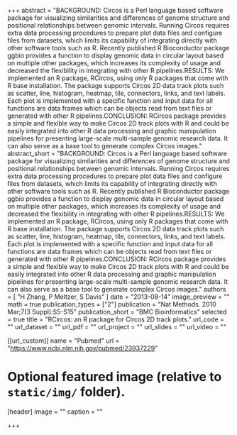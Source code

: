 +++
abstract = "BACKGROUND: Circos is a Perl language based software package for visualizing similarities and differences of genome structure and positional relationships between genomic intervals. Running Circos requires extra data processing procedures to prepare plot data files and configure files from datasets, which limits its capability of integrating directly with other software tools such as R. Recently published R Bioconductor package ggbio provides a function to display genomic data in circular layout based on multiple other packages, which increases its complexity of usage and decreased the flexibility in integrating with other R pipelines.RESULTS: We implemented an R package, RCircos, using only R packages that come with R base installation. The package supports Circos 2D data track plots such as scatter, line, histogram, heatmap, tile, connectors, links, and text labels. Each plot is implemented with a specific function and input data for all functions are data frames which can be objects read from text files or generated with other R pipelines.CONCLUSION: RCircos package provides a simple and flexible way to make Circos 2D track plots with R and could be easily integrated into other R data processing and graphic manipulation pipelines for presenting large-scale multi-sample genomic research data. It can also serve as a base tool to generate complex Circos images."
abstract_short = "BACKGROUND: Circos is a Perl language based software package for visualizing similarities and differences of genome structure and positional relationships between genomic intervals. Running Circos requires extra data processing procedures to prepare plot data files and configure files from datasets, which limits its capability of integrating directly with other software tools such as R. Recently published R Bioconductor package ggbio provides a function to display genomic data in circular layout based on multiple other packages, which increases its complexity of usage and decreased the flexibility in integrating with other R pipelines.RESULTS: We implemented an R package, RCircos, using only R packages that come with R base installation. The package supports Circos 2D data track plots such as scatter, line, histogram, heatmap, tile, connectors, links, and text labels. Each plot is implemented with a specific function and input data for all functions are data frames which can be objects read from text files or generated with other R pipelines.CONCLUSION: RCircos package provides a simple and flexible way to make Circos 2D track plots with R and could be easily integrated into other R data processing and graphic manipulation pipelines for presenting large-scale multi-sample genomic research data. It can also serve as a base tool to generate complex Circos images."
authors = [ "H Zhang, P Meltzer, S Davis"  ] 
date = "2013-08-14"
image_preview = ""
math = true
publication_types = ["2"] 
publication = "Nat Methods. 2010 Mar;7(3 Suppl):S5-S15"
publication_short = "BMC Bioinformatics"
selected = true
title = "RCircos: an R package for Circos 2D track plots."
url_code = ""
url_dataset = ""
url_pdf = ""
url_project = ""
url_slides = ""
url_video = ""

[[url_custom]]
name = "Pubmed"
url = "https://www.ncbi.nlm.nih.gov/pubmed/23937229"

# Optional featured image (relative to `static/img/` folder).
[header]
image = ""
caption = ""

+++

